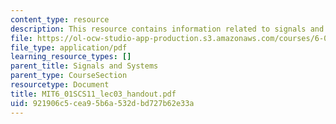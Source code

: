 ```yaml
---
content_type: resource
description: This resource contains information related to signals and systems.
file: https://ol-ocw-studio-app-production.s3.amazonaws.com/courses/6-01sc-introduction-to-electrical-engineering-and-computer-science-i-spring-2011/921906c5cea95b6a532dbd727b62e33a_MIT6_01SCS11_lec03_handout.pdf
file_type: application/pdf
learning_resource_types: []
parent_title: Signals and Systems
parent_type: CourseSection
resourcetype: Document
title: MIT6_01SCS11_lec03_handout.pdf
uid: 921906c5-cea9-5b6a-532d-bd727b62e33a
---
```

